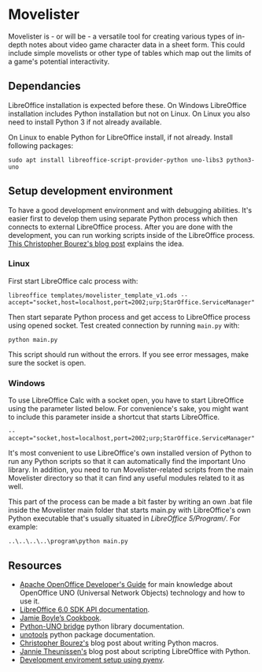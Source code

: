 # Movelister
Movelister is - or will be - a versatile tool for creating various types of in-depth notes about video game character data in a sheet form. This could include simple movelists or other type of tables which map out the limits of a game's potential interactivity.


## Dependancies
LibreOffice installation is expected before these. On Windows LibreOffice installation includes Python installation but not on Linux. On Linux you also need to install Python 3 if not already available.

On Linux to enable Python for LibreOffice install, if not already. Install following packages:
```
sudo apt install libreoffice-script-provider-python uno-libs3 python3-uno
```

## Setup development environment
To have a good development environment and with debugging abilities. It's easier first to develop them using separate Python process which then connects to external LibreOffice process. After you are done with the development, you can run working scripts inside of the LibreOffice process. [This Christopher Bourez's blog post](http://christopher5106.github.io/office/2015/12/06/openoffice-libreoffice-automate-your-office-tasks-with-python-macros.html) explains the idea.

### Linux
First start LibreOffice calc process with:
```
libreoffice templates/movelister_template_v1.ods --accept="socket,host=localhost,port=2002;urp;StarOffice.ServiceManager"
```
Then start separate Python process and get access to LibreOffice process using opened socket. Test created connection by running `main.py` with:
```
python main.py
```
This script should run without the errors. If you see error messages, make sure the socket is open.

### Windows
To use LibreOffice Calc with a socket open, you have to start LibreOffice using the parameter listed below. For convenience's sake, you might want to include this parameter inside a shortcut that starts LibreOffice.
```
--accept="socket,host=localhost,port=2002;urp;StarOffice.ServiceManager"
```
It's most convenient to use LibreOffice's own installed version of Python to run any Python scripts so that it can automatically find the important Uno library. In addition, you need to run Movelister-related scripts from the main Movelister directory so that it can find any useful modules related to it as well.

This part of the process can be made a bit faster by writing an own .bat file inside the Movelister main folder that starts main.py with LibreOffice's own Python executable that's usually situated in *LibreOffice 5/Program/*. For example:

```
..\..\..\..\program\python main.py
```

## Resources
* [Apache OpenOffice Developer's Guide](https://wiki.openoffice.org/wiki/Documentation/DevGuide/OpenOffice.org_Developers_Guide) for main knowledge about OpenOffice UNO (Universal Network Objects) technology and how to use it.
* [LibreOffice 6.0 SDK API documentation](https://api.libreoffice.org/docs/idl/ref/index.html).
* [Jamie Boyle’s Cookbook](https://documenthacker.files.wordpress.com/2013/07/writing_documents-_for_software_engineers_v0002.pdf).
* [Python-UNO bridge](http://www.openoffice.org/udk/python/python-bridge.html) python library documentation.
* [unotools](https://pypi.org/project/unotools/#description) python package documentation.
* [Christopher Bourez's](http://christopher5106.github.io/office/2015/12/06/openoffice-libreoffice-automate-your-office-tasks-with-python-macros.html) blog post about writing Python macros.
* [Jannie Theunissen's](https://onesheep.org/scripting-libreoffice-python/) blog post about scripting LibreOffice with Python.
* [Development enviroment setup using pyenv](https://gist.github.com/thekalinga/b74056272cb1afdabf529a332ff0f517).
